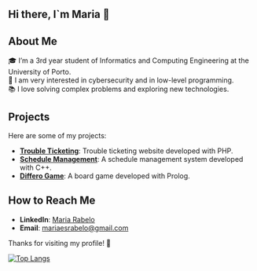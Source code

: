 ## Hi there, I`m Maria 👋

## About Me

🎓 I’m a 3rd year student of Informatics and Computing Engineering at the University of Porto.  
🎯 I am very interested in cybersecurity and in low-level programming.  
📚 I love solving complex problems and exploring new technologies.


## Projects

Here are some of my projects:

- **[Trouble Ticketing](https://github.com/mariaarabelo/trouble-ticketing)**: Trouble ticketing website developed with PHP.
- **[Schedule Management](https://github.com/mariaarabelo/AED-project)**: A schedule management system developed with C++.
- **[Differo Game](https://github.com/mariaarabelo/differo)**: A board game developed with Prolog.

## How to Reach Me

- **LinkedIn**: [Maria Rabelo](https://www.linkedin.com/in/mariaarabelo)
- **Email**: mariaesrabelo@gmail.com

Thanks for visiting my profile! 🚀

[![Top Langs](https://github-readme-stats.vercel.app/api/top-langs/?username=mariaarabelo&hide=html,css)](https://github.com/mariaarabelo)


<!--
**mariaarabelo/mariaarabelo** is a ✨ _special_ ✨ repository because its `README.md` (this file) appears on your GitHub profile.

Here are some ideas to get you started:

- 🔭 I’m currently working on ...
- 🌱 I’m currently learning ...
- 👯 I’m looking to collaborate on ...
- 🤔 I’m looking for help with ...
- 💬 Ask me about ...
- 📫 How to reach me: ...
- 😄 Pronouns: ...
- ⚡ Fun fact: ...
-->
